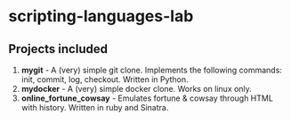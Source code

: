 # scripting-languages-lab

## Projects included

1. **mygit** - A (very) simple git clone. Implements the following commands: init, commit, log, checkout. Written in Python.
2. **mydocker** - A (very) simple docker clone. Works on linux only.
3. **online_fortune_cowsay** - Emulates fortune & cowsay through HTML with history. Written in ruby and Sinatra.
